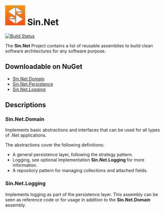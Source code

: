 # ![Sin.Net](./Images/Sin.Net.Logo.small.png "Sin.Net") Sin.Net

[![Build Status](https://dev.azure.com/adriansinger87/adriansinger87/_apis/build/status/adriansinger87.Sin.Net?branchName=master)](https://dev.azure.com/adriansinger87/adriansinger87/_build/latest?definitionId=1&branchName=master)

The **Sin.Net** Project contains a list of reusable assemblies
to build clean software architectures for any software purpose.

## Downloadable on NuGet

* [Sin.Net.Domain](https://www.nuget.org/packages/Sin.Net.Domain/ "Sin.Net.Domain")
* [Sin.Net.Persistence](https://www.nuget.org/packages/Sin.Net.Persistence/ "Sin.Net.Persistence")
* [Sin.Net.Logging](https://www.nuget.org/packages/Sin.Net.Logging/ "Sin.Net.Logging")

## Descriptions

### Sin.Net.Domain

Implements basic abstractions and interfaces that
can be used for all types of .Net applications.

The abstractions cover the following definitions:

 * A general persistence layer, following the strategy pattern.
 * Logging, see optional Implementation **Sin.Net.Logging** for more information.
 * A repository pattern for managing collections and attached fields.

### Sin.Net.Logging

Implements logging as part of the persistence layer.
This assembly can be seen as reference code or
for usage in addition to the **Sin.Net.Domain** assembly.

